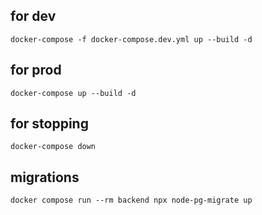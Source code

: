 ## for dev

```shell
docker-compose -f docker-compose.dev.yml up --build -d
```

## for prod

```shell
docker-compose up --build -d
```

## for stopping

```shell
docker-compose down
```

## migrations

```shell
docker compose run --rm backend npx node-pg-migrate up
```
